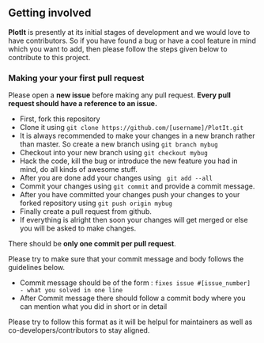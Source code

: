 ## Getting involved

**PlotIt** is presently at its initial stages of development and we would love to have
contributors. So if you have found a bug or have a cool feature in mind which you want to
add, then please follow the steps given below to contribute to this project.

### Making your your first pull request

Please open a **new issue** before making any pull request. **Every pull request should
have a reference to an issue.**

- First, fork this repository
- Clone it using ``` git clone https://github.com/[username]/PlotIt.git ```
- It is always recommended to make your changes in a new branch rather than master.
  So create a new branch using ``` git branch mybug ```
- Checkout into your new branch using ``` git checkout mybug ```
- Hack the code, kill the bug or introduce the new feature you had in mind,
  do all kinds of awesome stuff.
- After you are done add your changes using ``` git add --all```
- Commit your changes using ``` git commit ``` and provide a commit message.
- After you have committed your changes push your changes to your forked repository
  using ``` git push origin mybug ```
- Finally create a pull request from github.
- If everything is alright then soon your changes will get merged or else you will
  be asked to make changes.

There should be **only one commit per pull request**.

Please try to make sure that your commit message and body follows the
guidelines below.

- Commit message should be of the form : ``` fixes issue #[issue_number] - what you solved in one line ```
- After Commit message there should follow a commit body where you can mention what you
  did in short or in detail

Please try to follow this format as it will be helpul for maintainers as well as co-developers/contributors
to stay aligned.
